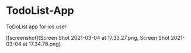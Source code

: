 # TodoList-App
ToDoList app for ios user

![screenshot](Screen Shot 2021-03-04 at 17.33.27.png, Screen Shot 2021-03-04 at 17.34.78.png)
